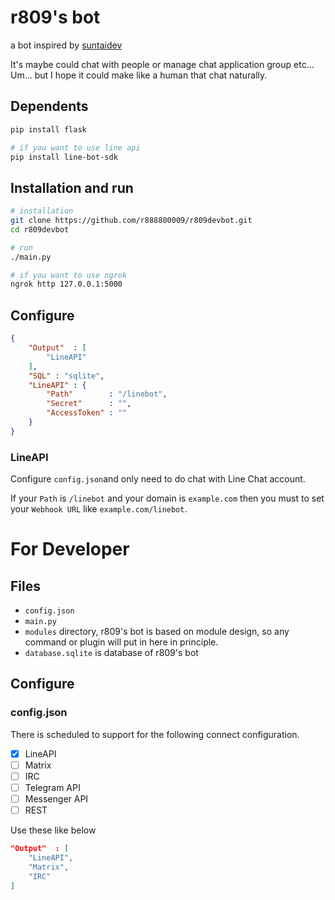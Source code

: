 # r809's bot
a bot inspired by [suntaidev](https://github.com/moontai0724/suntaidev)

It's maybe could chat with people or manage chat application group etc...
Um... but I hope it could make like a human that chat naturally.

## Dependents
``` bash
pip install flask   

# if you want to use line api
pip install line-bot-sdk
```

## Installation and run
``` bash
# installation
git clone https://github.com/r888800009/r809devbot.git
cd r809devbot

# run
./main.py

# if you want to use ngrok
ngrok http 127.0.0.1:5000
```

## Configure
``` Json
{
    "Output"  : [
        "LineAPI"
    ],
    "SQL" : "sqlite",
    "LineAPI" : {
        "Path"        : "/linebot",
        "Secret"      : "",
        "AccessToken" : ""
    }
}

```

### LineAPI
Configure `config.json`and only need to do chat with Line Chat account.

If your `Path` is `/linebot` and your domain is `example.com` then you
must to set your `Webhook URL` like `example.com/linebot`.

# For Developer
## Files
- `config.json`
- `main.py`
- `modules` directory, r809's bot is based on module design,
so any command or plugin will put in here in principle.
- `database.sqlite` is database of r809's bot 
<!-- - `core` is a source code of core of r809's bot -->

## Configure
### config.json
There is  scheduled to support for the following connect configuration.
- [x] LineAPI
- [ ] Matrix
- [ ] IRC
- [ ] Telegram API
- [ ] Messenger API
- [ ] REST

Use these like below
``` Json
"Output"  : [
    "LineAPI",
    "Matrix",
    "IRC"
]
```
